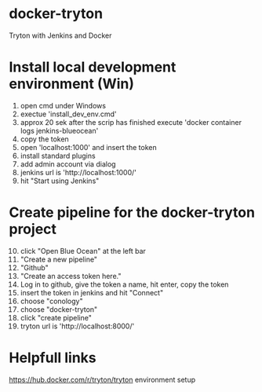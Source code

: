 # docker-tryton
Tryton with Jenkins and Docker

# Install local development environment (Win)
1. open cmd under Windows
2. exectue 'install_dev_env.cmd'
3. approx 20 sek after the scrip has finished execute 'docker container logs jenkins-blueocean'
4. copy the token
5. open 'localhost:1000' and insert the token
6. install standard plugins
7. add admin account via dialog
8. jenkins url is 'http://localhost:1000/'
9. hit "Start using Jenkins"

# Create pipeline for the docker-tryton project
10. click "Open Blue Ocean" at the left bar
11. "Create a new pipeline"
12. "Github"
13. "Create an access token here."
14. Log in to github, give the token a name, hit enter, copy the token
15. insert the token in jenkins and hit "Connect"
16. choose "conology"
17. choose "docker-tryton"
18. click "create pipeline"
19. tryton url is 'http://localhost:8000/'

# Helpfull links
https://hub.docker.com/r/tryton/tryton environment setup
